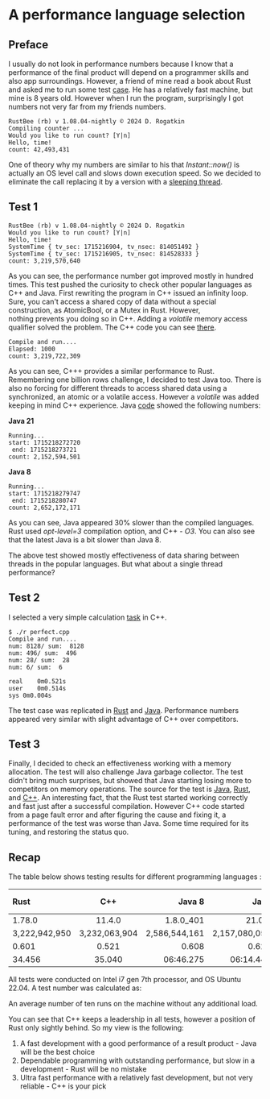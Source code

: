 # A performance language selection

## Preface

I usually do not look in performance numbers because I know that a performance of the final product will depend on a programmer skills and also app surroundings.
However, a friend of mine read a book about Rust and asked me to run some test [case](https://github.com/drogatkin/loops_counter/blob/master/rust/counter.rs). He has 
a relatively fast machine, but mine is 8 years old. However when I run the program, surprisingly I got numbers not very far from my friends numbers.

```console
RustBee (rb) v 1.08.04-nightly © 2024 D. Rogatkin
Compiling counter ...
Would you like to run count? [Y|n]  
Hello, time!
count: 42,493,431
```

One of theory why my numbers are similar to his that *Instant::now()* is actually an OS level call and slows down execution speed. So we decided to eliminate 
the call replacing it by a version with a [sleeping thread](https://github.com/drogatkin/loops_counter/blob/master/rust/counter3.rs).

## Test 1

```console
RustBee (rb) v 1.08.04-nightly © 2024 D. Rogatkin
Would you like to run count? [Y|n]  
Hello, time!
SystemTime { tv_sec: 1715216904, tv_nsec: 814051492 }
SystemTime { tv_sec: 1715216905, tv_nsec: 814528333 }
count: 3,219,570,640
```

As you can see, the performance number got improved mostly in hundred times. This test pushed the curiosity to check other popular languages as C++ and Java.
First rewriting the program in C++ issued an infinity loop. Sure, you can't access a shared copy of data without a special construction, as AtomicBool, or a Mutex in Rust. However,  
nothing prevents you doing so in C++. Adding a *volatile* memory access qualifier solved the problem. The C++ code you can see [there](https://github.com/drogatkin/loops_counter/blob/master/C%2B%2B/counter4.cpp).

```console
Compile and run....
Elapsed: 1000
count: 3,219,722,309
```

As you can see, C+++ provides a similar performance to Rust. 
Remembering one billion rows challenge, I decided to test Java too. There is also no forcing for different threads to access shared data using a synchronized, an atomic or a volatile access. However a
*volatile* was added keeping in mind  C++ experience. Java [code](https://github.com/drogatkin/loops_counter/blob/master/java/code/Counter.java) showed the following numbers:

**Java 21**

```console
Running...
start: 1715218272720
 end: 1715218273721
count: 2,152,594,501
```

**Java 8**

```console
Running...
start: 1715218279747
 end: 1715218280747
count: 2,652,172,171
```

As you can see, Java appeared 30% slower than the compiled languages. Rust used *opt-level=3* compilation option, and C++ - *O3*.
You can also see that the latest Java is a bit slower than Java 8.

The above test showed mostly effectiveness of data sharing between threads in the popular languages. But what about a single thread performance?

## Test 2
 
I selected a very simple calculation [task](https://github.com/drogatkin/loops_counter/blob/master/C%2B%2B/perfect.cpp) in C++.

```console
$ ./r perfect.cpp
Compile and run....
num: 8128/ sum:  8128
num: 496/ sum:  496
num: 28/ sum:  28
num: 6/ sum:  6

real	0m0.521s
user	0m0.514s
sys	0m0.004s
```


The test case was replicated in [Rust](https://github.com/drogatkin/loops_counter/blob/master/rust/perfect.rs) and [Java]( https://github.com/drogatkin/loops_counter/blob/master/java/code/Perfect.java).
Performance numbers appeared very similar with slight advantage of C++ over competitors.

## Test 3

Finally, I decided to check an effectiveness working with a memory allocation. The test will also challenge Java garbage collector. The test didn't bring
much surprises, but showed that Java starting losing more to competitors on memory operations. The source for the test is [Java](https://github.com/drogatkin/loops_counter/blob/master/java/code/StrTest.java),
 [Rust](https://github.com/drogatkin/loops_counter/blob/master/rust/str_test.rs), and [C++](https://github.com/drogatkin/loops_counter/blob/master/C%2B%2B/str_test.cpp). An interesting fact, that the Rust test started working 
correctly and fast just after a successful compilation. However C++ code started from a page fault error and after figuring the cause and fixing it, a performance of the test was worse than Java. Some
time required for its tuning, and restoring the status quo.

## Recap

The table below shows testing results for different programming languages :

| Rust | C++ | Java 8 | Java | Test # | In |
| :---------- | :------: | ----: | -------: | :----: |  :-------- |
| 1.78.0 | 11.4.0 | 1.8.0_401 | 21.0.3 |  |   |
| 3,222,942,950 | 3,232,063,904 | 2,586,544,161 | 2,157,080,054 | 1 | times |
| 0.601 | 0.521 | 0.608 | 0.620 | 2 | sec |
| 34.456 |  35.040 |  06:46.275 |   06:14.441 |  3 |  min:sec.ms |

All tests were conducted on Intel i7 gen 7th processor, and OS Ubuntu 22.04. A test number was calculated as:

An average number of ten runs on the machine without any additional load. 

You can see that C++ keeps a leadership in all tests, however a position of Rust only sightly behind. So my view is the following:

1. A fast development with a good performance of a result product - Java will be the best choice
2. Dependable programming with outstanding performance, but slow in a development - Rust will be no mistake
3. Ultra fast performance with a relatively fast development, but not very reliable - C++ is your pick



